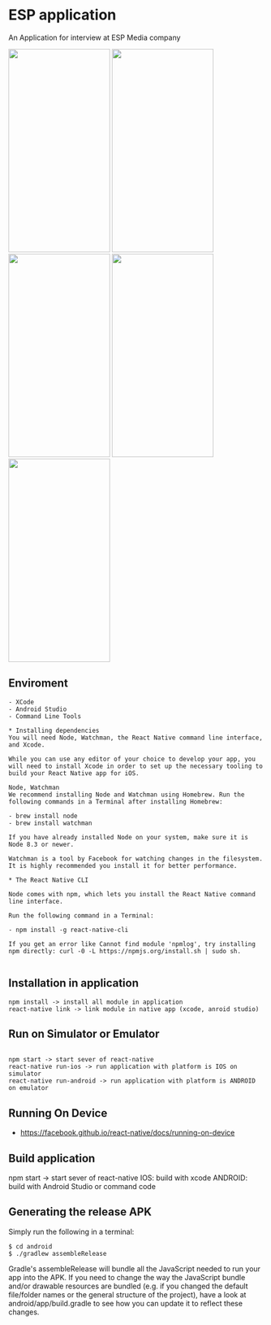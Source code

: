 # ESP application

An Application for interview at ESP Media company

<img src="https://github.com/thienthanmeo/InterviewESP/blob/master/ImageApplication/1.png" width="200" height="400"/>
<img src="https://github.com/thienthanmeo/InterviewESP/blob/master/ImageApplication/2.png" width="200" height="400"/>
<img src="https://github.com/thienthanmeo/InterviewESP/blob/master/ImageApplication/3.png" width="200" height="400"/>
<img src="https://github.com/thienthanmeo/InterviewESP/blob/master/ImageApplication/4.png" width="200" height="400"/>
<img src="https://github.com/thienthanmeo/InterviewESP/blob/master/ImageApplication/5.png" width="200" height="400"/>

## Enviroment

```
- XCode
- Android Studio
- Command Line Tools

* Installing dependencies
You will need Node, Watchman, the React Native command line interface, and Xcode.

While you can use any editor of your choice to develop your app, you will need to install Xcode in order to set up the necessary tooling to build your React Native app for iOS.

Node, Watchman
We recommend installing Node and Watchman using Homebrew. Run the following commands in a Terminal after installing Homebrew:

- brew install node
- brew install watchman

If you have already installed Node on your system, make sure it is Node 8.3 or newer.

Watchman is a tool by Facebook for watching changes in the filesystem. It is highly recommended you install it for better performance.

* The React Native CLI

Node comes with npm, which lets you install the React Native command line interface.

Run the following command in a Terminal:

- npm install -g react-native-cli

If you get an error like Cannot find module 'npmlog', try installing npm directly: curl -0 -L https://npmjs.org/install.sh | sudo sh.


```


## Installation in application

```
npm install -> install all module in application
react-native link -> link module in native app (xcode, anroid studio)

```

## Run on Simulator or Emulator

```

npm start -> start sever of react-native
react-native run-ios -> run application with platform is IOS on simulator
react-native run-android -> run application with platform is ANDROID on emulator

```

## Running On Device

- https://facebook.github.io/react-native/docs/running-on-device
 


## Build application

npm start -> start sever of react-native
IOS: build with xcode 
ANDROID:  build with Android Studio or command code 

## Generating the release APK
Simply run the following in a terminal:

```
$ cd android
$ ./gradlew assembleRelease
```
Gradle's assembleRelease will bundle all the JavaScript needed to run your app into the APK. If you need to change the way the JavaScript bundle and/or drawable resources are bundled (e.g. if you changed the default file/folder names or the general structure of the project), have a look at android/app/build.gradle to see how you can update it to reflect these changes.
